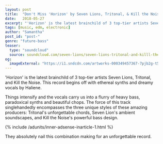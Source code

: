 ```yaml
---
layout: post
title:  "Don't Miss 'Horizon' by Seven Lions, Tritonal, & Kill the Noise"
date:   2018-05-27
excerpt: "'Horizon' is the latest brainchild of 3 top-tier artists Seven Lions, Tritonal, and Kill the Noise."
tags: [music, edm, electronic]
author: "Samantha"
post_id: "post-"
genre: "future-bass"
teaser:
  type: "soundcloud"
  source: soundcloud.com/seven-lions/seven-lions-tritonal-and-killl-the-noise-feat-haliene-horizon
og:
  imageExternal: "https://i1.sndcdn.com/artworks-000349457367-7pjb2g-t500x500.jpg"
---
```

'Horizon' is the latest brainchild of 3 top-tier artists Seven Lions, Tritonal, and Kill the Noise. This record begins off with ethereal synths and dreamy vocals by Haliene.

Things intensify and the vocals carry us into a flurry of heavy bass, paradoxical synths and beautiful chops. The force of this track singlehandedly encompasses the three unique styles of these amazing producers: Tritonal's unforgettable chords, Seven Lion's ambient soundscapes, and Kill the Noise's powerful bass design.

{% include /adunits/inner-adsense-inarticle-1.html %}

They absolutely nail this combination making for an unforgettable record.
